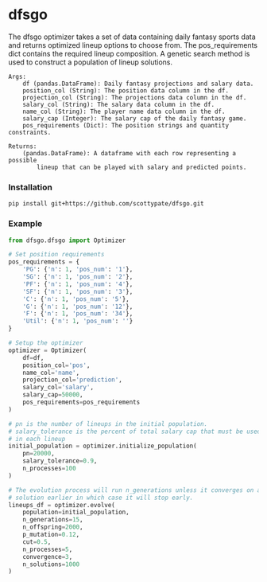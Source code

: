 # dfsgo
 
The dfsgo optimizer takes a set of data containing daily fantasy sports
data and returns optimized lineup options to choose from. The
pos_requirements dict contains the required lineup composition. A genetic
search method is used to construct a population of lineup solutions.

    Args:
        df (pandas.DataFrame): Daily fantasy projections and salary data.
        position_col (String): The position data column in the df.
        projection_col (String): The projections data column in the df.
        salary_col (String): The salary data column in the df.
        name_col (String): The player name data column in the df.
        salary_cap (Integer): The salary cap of the daily fantasy game.
        pos_requirements (Dict): The position strings and quantity constraints.
    
    Returns:
        (pandas.DataFrame): A dataframe with each row representing a possible
            lineup that can be played with salary and predicted points. 
            
### Installation
`pip install git+https://github.com/scottypate/dfsgo.git`

### Example

```python
from dfsgo.dfsgo import Optimizer

# Set position requirements
pos_requirements = {
    'PG': {'n': 1, 'pos_num': '1'},
    'SG': {'n': 1, 'pos_num': '2'},
    'PF': {'n': 1, 'pos_num': '4'},
    'SF': {'n': 1, 'pos_num': '3'},
    'C': {'n': 1, 'pos_num': '5'},
    'G': {'n': 1, 'pos_num': '12'},
    'F': {'n': 1, 'pos_num': '34'},
    'Util': {'n': 1, 'pos_num': ''}
}

# Setup the optimizer
optimizer = Optimizer(
    df=df,
    position_col='pos',
    name_col='name',
    projection_col='prediction',
    salary_col='salary',
    salary_cap=50000,
    pos_requirements=pos_requirements
)

# pn is the number of lineups in the initial population.
# salary_tolerance is the percent of total salary cap that must be used
# in each lineup
initial_population = optimizer.initialize_population(
    pn=20000,
    salary_tolerance=0.9,
    n_processes=100
)

# The evolution process will run n_generations unless it converges on a
# solution earlier in which case it will stop early.
lineups_df = optimizer.evolve(
    population=initial_population,
    n_generations=15,
    n_offspring=2000,
    p_mutation=0.12,
    cut=0.5,
    n_processes=5,
    convergence=3,
    n_solutions=1000
)
```